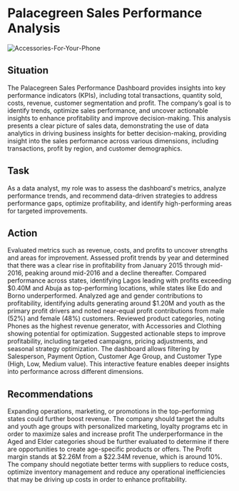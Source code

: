 # Palacegreen Sales Performance Analysis

![Accessories-For-Your-Phone](https://github.com/user-attachments/assets/00a84c94-7fbe-458e-a361-369b7d19cf3b)

## Situation
The Palacegreen Sales Performance Dashboard provides insights into key performance indicators (KPIs), including total transactions, quantity sold, costs, revenue, customer segmentation and profit. 
The company’s goal is to identify trends, optimize sales performance, and uncover actionable insights to enhance profitability and improve decision-making.
This analysis presents a clear picture of sales data, demonstrating the use of data analytics in driving business insights for better decision-making, providing insight into the sales performance across various dimensions, 
including transactions, profit by region, and customer demographics.

## Task
As a data analyst, my role was to assess the dashboard's metrics, analyze performance trends, and recommend data-driven strategies to address performance gaps, optimize profitability, and identify high-performing areas for targeted improvements.

## Action
Evaluated metrics such as revenue, costs, and profits to uncover strengths and areas for improvement.
Assessed profit trends by year and determined that there was a clear rise in profitability from January 2015 through mid-2016, peaking around mid-2016 and a decline thereafter.
Compared performance across states, identifying Lagos leading with profits exceeding $0.40M and Abuja as top-performing locations, while states like Edo and Borno underperformed. 
Analyzed age and gender contributions to profitability, identifying adults generating around $1.20M and youth as the primary profit drivers and noted near-equal profit contributions from male (52%) and female (48%) customers.
Reviewed product categories, noting Phones as the highest revenue generator, with Accessories and Clothing showing potential for optimization.
Suggested actionable steps to improve profitability, including targeted campaigns, pricing adjustments, and seasonal strategy optimization.
The dashboard allows filtering by Salesperson, Payment Option, Customer Age Group, and Customer Type (High, Low, Medium value). This interactive feature enables deeper insights into performance across different dimensions.

## Recommendations
Expanding operations, marketing, or promotions in the top-performing states could further boost revenue.
The company should target the adults and youth age groups with personalized marketing, loyalty programs etc in order to maximize sales and increase profit
The underperformance in the Aged and Elder categories shoud be further evaluated to determine if there are opportunities to create age-specific products or offers.
The Profit margin stands at $2.26M from a $22.34M revenue, which is around 10%. The company should negotiate better terms with suppliers to reduce costs, optimize inventory management and reduce any operational inefficiencies 
that may be driving up costs in order to enhance profitability.
